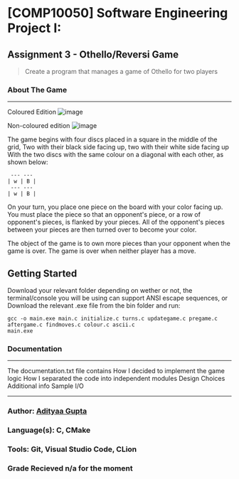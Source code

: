 # [COMP10050] Software Engineering Project I: 
## Assignment 3 - Othello/Reversi Game

> Create a program that manages a game of Othello for two players

### About The Game 
 --- ---
Coloured Edition
![image](https://user-images.githubusercontent.com/71985681/118888023-07103b00-b8f3-11eb-878f-1fc169176bf8.png)

Non-coloured edition
![image](https://user-images.githubusercontent.com/71985681/118888254-53f41180-b8f3-11eb-8fb8-93cf5370b1f3.png)

The game begins with four discs placed in a square in the middle of the grid,
Two with their black side facing up, two with their white side facing up
With the two discs with the same colour on a diagonal with each other, as shown below:
```
 --- --- 
| w | B |
 --- --- 
| w | B |
```
On your turn, you place one piece on the board with your color facing up.
You must place the piece so that an opponent's piece, or a row of opponent's pieces, is flanked by your pieces.
All of the opponent's pieces between your pieces are then turned over to become your color.

The object of the game is to own more pieces than your opponent when the game is over.
The game is over when neither player has a move. 

## Getting Started 
Download your relevant folder depending on wether or not, the terminal/console you will be using can support ANSI escape sequences, or
Download the relevant .exe file from the bin folder
and run:
```
gcc -o main.exe main.c initialize.c turns.c updategame.c pregame.c aftergame.c findmoves.c colour.c ascii.c
main.exe
```
### Documentation
 --- ---
The documentation.txt file contains
How I decided to implement the game logic
How I separated the code into independent modules
Design Choices
Additional info
Sample I/O

 --- ---
### Author:           [Adityaa Gupta](https://github.com/Adwgupta)
### Language(s):      C, CMake 
### Tools:            Git, Visual Studio Code, CLion
### Grade Recieved    n/a for the moment
